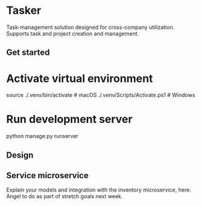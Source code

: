 # Tasker
Task-management solution designed for cross-company utilization. Supports task and project creation and management.

## Get started

# Activate virtual environment
source ./.venv/bin/activate  # macOS
./.venv/Scripts/Activate.ps1 # Windows

# Run development server
python manage.py runserver



## Design

## Service microservice

Explain your models and integration with the inventory
microservice, here.
Angel to do as part of stretch goals next week.
